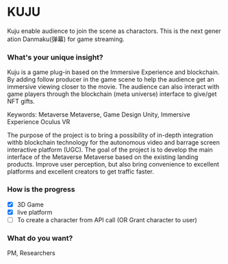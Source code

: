 # KUJU

  

Kuju enable audience to join the scene as charactors. This is the next generation Danmaku(弹幕) for game streaming.


### What's your unique insight?

Kuju is a game plug-in based on the Immersive Experience and blockchain. By adding follow producer in the game scene to help the audience get an immersive viewing closer to the movie. The audience can also interact with game players through the blockchain (meta universe) interface to give/get NFT gifts.

Keywords: Metaverse Metaverse, Game Design Unity, Immersive Experience Oculus VR


The purpose of the project is to bring a possibility of in-depth integration withb blockchain technology for the autonomous video and barrage screen interactive platform (UGC). The goal of the project is to develop the main interface of the Metaverse Metaverse based on the existing landing products. Improve user perception, but also bring convenience to excellent platforms and excellent creators to get traffic faster.

### How is the progress
-   [x] 3D Game
-   [x] live platform
-   [ ] To create a character from API call (OR Grant character to user)

### What do you want?


PM, Researchers

